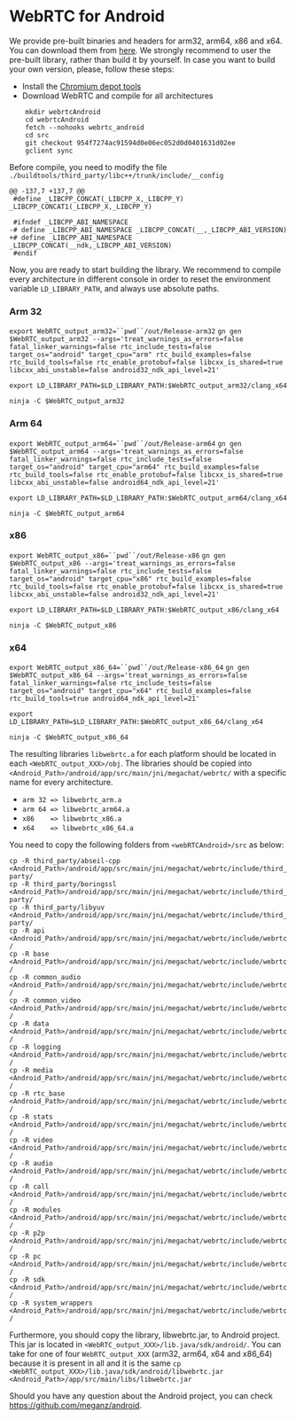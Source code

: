 # WebRTC for Android #
We provide pre-built binaries and headers for arm32, arm64, x86 and x64. You can download them from [here](https://mega.nz/file/RsMEgZqA#s0P754Ua7AqvWwamCeyrvNcyhmPjHTQQIxtqziSU4HI).
We strongly recommend to user the pre-built library, rather than build it by yourself. In case you want to build your own version, please, follow these steps:
* Install the [Chromium depot tools](http://dev.chromium.org/developers/how-tos/install-depot-tools)
* Download WebRTC and compile for all architectures

```
    mkdir webrtcAndroid
    cd webrtcAndroid
    fetch --nohooks webrtc_android
    cd src
    git checkout 954f7274ac91594d0e06ec052d0d0401631d02ee
    gclient sync
```
Before compile, you need to modify the file `./buildtools/third_party/libc++/trunk/include/__config`

```
@@ -137,7 +137,7 @@
 #define _LIBCPP_CONCAT(_LIBCPP_X,_LIBCPP_Y) _LIBCPP_CONCAT1(_LIBCPP_X,_LIBCPP_Y)
 
 #ifndef _LIBCPP_ABI_NAMESPACE
-# define _LIBCPP_ABI_NAMESPACE _LIBCPP_CONCAT(__,_LIBCPP_ABI_VERSION)
+# define _LIBCPP_ABI_NAMESPACE _LIBCPP_CONCAT(__ndk,_LIBCPP_ABI_VERSION)
 #endif
```

Now, you are ready to start building the library. We recommend to compile every architecture in different console in order to reset the environment variable `LD_LIBRARY_PATH`, and always use absolute paths.

### Arm 32 ###
`export WebRTC_output_arm32=``pwd``/out/Release-arm32`
`gn gen $WebRTC_output_arm32 --args='treat_warnings_as_errors=false fatal_linker_warnings=false rtc_include_tests=false target_os="android" target_cpu="arm" rtc_build_examples=false rtc_build_tools=false rtc_enable_protobuf=false libcxx_is_shared=true libcxx_abi_unstable=false android32_ndk_api_level=21'`

`export LD_LIBRARY_PATH=$LD_LIBRARY_PATH:$WebRTC_output_arm32/clang_x64`

`ninja -C $WebRTC_output_arm32`
### Arm 64 ###
`export WebRTC_output_arm64=``pwd``/out/Release-arm64`
`gn gen $WebRTC_output_arm64 --args='treat_warnings_as_errors=false fatal_linker_warnings=false rtc_include_tests=false target_os="android" target_cpu="arm64" rtc_build_examples=false rtc_build_tools=false rtc_enable_protobuf=false libcxx_is_shared=true libcxx_abi_unstable=false android64_ndk_api_level=21'`

`export LD_LIBRARY_PATH=$LD_LIBRARY_PATH:$WebRTC_output_arm64/clang_x64`

`ninja -C $WebRTC_output_arm64`
### x86 ###
`export WebRTC_output_x86=``pwd``/out/Release-x86`
`gn gen $WebRTC_output_x86 --args='treat_warnings_as_errors=false fatal_linker_warnings=false rtc_include_tests=false target_os="android" target_cpu="x86" rtc_build_examples=false rtc_build_tools=false rtc_enable_protobuf=false libcxx_is_shared=true libcxx_abi_unstable=false android32_ndk_api_level=21'`

`export LD_LIBRARY_PATH=$LD_LIBRARY_PATH:$WebRTC_output_x86/clang_x64`

`ninja -C $WebRTC_output_x86`
### x64 ###
`export WebRTC_output_x86_64=``pwd``/out/Release-x86_64`
`gn gen $WebRTC_output_x86_64 --args='treat_warnings_as_errors=false fatal_linker_warnings=false rtc_include_tests=false target_os="android" target_cpu="x64" rtc_build_examples=false rtc_build_tools=true android64_ndk_api_level=21'`

`export LD_LIBRARY_PATH=$LD_LIBRARY_PATH:$WebRTC_output_x86_64/clang_x64`

`ninja -C $WebRTC_output_x86_64`

The resulting libraries `libwebrtc.a` for each platform should be located in each `<WebRTC_output_XXX>/obj`. The libraries should be copied into `<Android_Path>/android/app/src/main/jni/megachat/webrtc/` with a specific name for every architecture.
* `arm 32 => libwebrtc_arm.a`
* `arm 64 => libwebrtc_arm64.a`
* `x86    => libwebrtc_x86.a`
* `x64    => libwebrtc_x86_64.a`

You need to copy the following folders from `<webRTCAndroid>/src` as below:

  `cp -R third_party/abseil-cpp <Android_Path>/android/app/src/main/jni/megachat/webrtc/include/third_party/`  
  `cp -R third_party/boringssl <Android_Path>/android/app/src/main/jni/megachat/webrtc/include/third_party/`  
  `cp -R third_party/libyuv <Android_Path>/android/app/src/main/jni/megachat/webrtc/include/third_party/`  
  `cp -R api <Android_Path>/android/app/src/main/jni/megachat/webrtc/include/webrtc/`  
  `cp -R base <Android_Path>/android/app/src/main/jni/megachat/webrtc/include/webrtc/`  
  `cp -R common_audio <Android_Path>/android/app/src/main/jni/megachat/webrtc/include/webrtc/`  
  `cp -R common_video <Android_Path>/android/app/src/main/jni/megachat/webrtc/include/webrtc/`  
  `cp -R data <Android_Path>/android/app/src/main/jni/megachat/webrtc/include/webrtc/`  
  `cp -R logging <Android_Path>/android/app/src/main/jni/megachat/webrtc/include/webrtc/`  
  `cp -R media <Android_Path>/android/app/src/main/jni/megachat/webrtc/include/webrtc/`  
  `cp -R rtc_base <Android_Path>/android/app/src/main/jni/megachat/webrtc/include/webrtc/`  
  `cp -R stats <Android_Path>/android/app/src/main/jni/megachat/webrtc/include/webrtc/`  
  `cp -R video <Android_Path>/android/app/src/main/jni/megachat/webrtc/include/webrtc/`  
  `cp -R audio <Android_Path>/android/app/src/main/jni/megachat/webrtc/include/webrtc/`  
  `cp -R call <Android_Path>/android/app/src/main/jni/megachat/webrtc/include/webrtc/`  
  `cp -R modules <Android_Path>/android/app/src/main/jni/megachat/webrtc/include/webrtc/`  
  `cp -R p2p <Android_Path>/android/app/src/main/jni/megachat/webrtc/include/webrtc/`  
  `cp -R pc <Android_Path>/android/app/src/main/jni/megachat/webrtc/include/webrtc/`  
  `cp -R sdk <Android_Path>/android/app/src/main/jni/megachat/webrtc/include/webrtc/`  
  `cp -R system_wrappers <Android_Path>/android/app/src/main/jni/megachat/webrtc/include/webrtc/`
  
Furthermore, you should copy the library, libwebrtc.jar, to Android project. This jar is located in `<WebRTC_output_XXX>/lib.java/sdk/android/`. You can take for one of four `WebRTC_output_XXX` (arm32, arm64, x64 and x86_64) because it is present in all and it is the same
  `cp <WebRTC_output_XXX>/lib.java/sdk/android/libwebrtc.jar <Android_Path>/app/src/main/libs/libwebrtc.jar`
 
Should you have any question about the Android project, you can check https://github.com/meganz/android.
